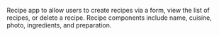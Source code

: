 Recipe app to allow users to create recipes via a form, view the list of recipes, or delete a recipe.
Recipe components include name, cuisine, photo, ingredients, and preparation.

